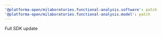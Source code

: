 ```yaml
---
'@platforma-open/milaboratories.functional-analysis.software': patch
'@platforma-open/milaboratories.functional-analysis.model': patch
---
```


Full SDK update
